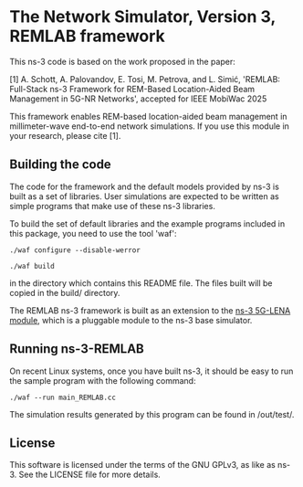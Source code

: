The Network Simulator, Version 3, REMLAB framework
================================

This ns-3 code is based on the work proposed in the paper:

[1] A. Schott, A. Palovandov, E. Tosi, M. Petrova, and L. Simić, 'REMLAB: Full-Stack ns-3 Framework for REM-Based Location-Aided Beam Management in 5G-NR Networks', accepted for IEEE MobiWac 2025

This framework enables REM-based location-aided beam management in millimeter-wave end-to-end network simulations.
If you use this module in your research, please cite [1].

## Building the code
The code for the framework and the default models provided by ns-3 is built as a set of libraries. User simulations are expected to be written as simple programs that make use of these ns-3 libraries.

To build the set of default libraries and the example programs included in this package, you need to use the tool 'waf':

```shell
./waf configure --disable-werror
```
```shell
./waf build
```
in the directory which contains this README file. The files built will be copied in the build/ directory.

The REMLAB ns-3 framework is built as an extension to the [ns-3 5G-LENA module](https://github.com/QiuYukang/5G-LENA), which is a pluggable module to the ns-3 base simulator.

## Running ns-3-REMLAB
On recent Linux systems, once you have built ns-3, it should be easy to run the sample program with the following command:

```shell
./waf --run main_REMLAB.cc
```

The simulation results generated by this program can be found in /out/test/.

## License
This software is licensed under the terms of the GNU GPLv3, as like as ns-3. See the LICENSE file for more details.
